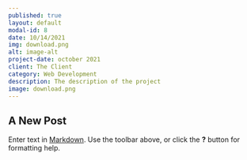 ```yaml
---
published: true
layout: default
modal-id: 8
date: 10/14/2021
img: download.png
alt: image-alt
project-date: october 2021
client: The Client
category: Web Development
description: The description of the project
image: download.png
---
```

## A New Post


Enter text in [Markdown](http://daringfireball.net/projects/markdown/). Use the toolbar above, or click the **?** button for formatting help.
